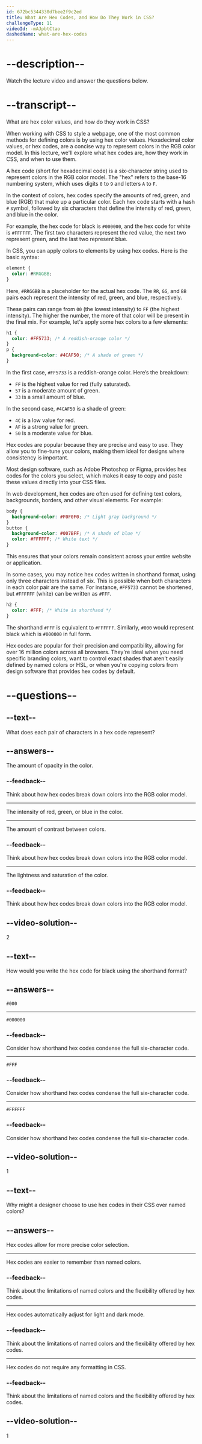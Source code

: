 ```yaml
---
id: 672bc5344330d7bee2f9c2ed
title: What Are Hex Codes, and How Do They Work in CSS?
challengeType: 11
videoId: -mAJpbtCtao
dashedName: what-are-hex-codes
---
```


# --description--

Watch the lecture video and answer the questions below.

# --transcript--

What are hex color values, and how do they work in CSS?

When working with CSS to style a webpage, one of the most common methods for defining colors is by using hex color values. Hexadecimal color values, or hex codes, are a concise way to represent colors in the RGB color model. In this lecture, we'll explore what hex codes are, how they work in CSS, and when to use them.

A hex code (short for hexadecimal code) is a six-character string used to represent colors in the RGB color model. The "hex" refers to the base-16 numbering system, which uses digits `0` to `9` and letters `A` to `F`. 

In the context of colors, hex codes specify the amounts of red, green, and blue (RGB) that make up a particular color. Each hex code starts with a hash `#` symbol, followed by six characters that define the intensity of red, green, and blue in the color. 

For example, the hex code for black is `#000000`, and the hex code for white is `#FFFFFF`. The first two characters represent the red value, the next two represent green, and the last two represent blue.

In CSS, you can apply colors to elements by using hex codes. Here is the basic syntax:

```css
element {
  color: #RRGGBB;
}
```

Here, `#RRGGBB` is a placeholder for the actual hex code. The `RR`, `GG`, and `BB` pairs each represent the intensity of red, green, and blue, respectively. 

These pairs can range from `00` (the lowest intensity) to `FF` (the highest intensity). The higher the number, the more of that color will be present in the final mix. For example, let's apply some hex colors to a few elements:

```css
h1 {
  color: #FF5733; /* A reddish-orange color */
}
p {
  background-color: #4CAF50; /* A shade of green */
}
```

In the first case, `#FF5733` is a reddish-orange color. Here’s the breakdown:

- `FF` is the highest value for red (fully saturated).
- `57` is a moderate amount of green.
- `33` is a small amount of blue.

In the second case, `#4CAF50` is a shade of green:

- `4C` is a low value for red.
- `AF` is a strong value for green.
- `50` is a moderate value for blue.

Hex codes are popular because they are precise and easy to use. They allow you to fine-tune your colors, making them ideal for designs where consistency is important. 

Most design software, such as Adobe Photoshop or Figma, provides hex codes for the colors you select, which makes it easy to copy and paste these values directly into your CSS files.

In web development, hex codes are often used for defining text colors, backgrounds, borders, and other visual elements. For example:

```css
body {
  background-color: #F0F0F0; /* Light gray background */
}
button {
  background-color: #007BFF; /* A shade of blue */
  color: #FFFFFF; /* White text */
}
```

This ensures that your colors remain consistent across your entire website or application.

In some cases, you may notice hex codes written in shorthand format, using only three characters instead of six. This is possible when both characters in each color pair are the same. For instance, `#FF5733` cannot be shortened, but `#FFFFFF` (white) can be written as `#FFF`.

```css
h2 {
  color: #FFF; /* White in shorthand */
}
```

The shorthand `#FFF` is equivalent to `#FFFFFF`. Similarly, `#000` would represent black which is `#000000` in full form.

Hex codes are popular for their precision and compatibility, allowing for over 16 million colors across all browsers. They're ideal when you need specific branding colors, want to control exact shades that aren't easily defined by named colors or HSL, or when you're copying colors from design software that provides hex codes by default.

# --questions--

## --text--

What does each pair of characters in a hex code represent?

## --answers--

The amount of opacity in the color.

### --feedback--

Think about how hex codes break down colors into the RGB color model.

---

The intensity of red, green, or blue in the color.

---

The amount of contrast between colors.

### --feedback--

Think about how hex codes break down colors into the RGB color model.

---

The lightness and saturation of the color.

### --feedback--

Think about how hex codes break down colors into the RGB color model.

## --video-solution--

2

## --text--

How would you write the hex code for black using the shorthand format?

## --answers--

`#000`

---

`#000000`

### --feedback--

Consider how shorthand hex codes condense the full six-character code.

---

`#FFF`

### --feedback--

Consider how shorthand hex codes condense the full six-character code.

---

`#FFFFFF`

### --feedback--

Consider how shorthand hex codes condense the full six-character code.

## --video-solution--

1

## --text--

Why might a designer choose to use hex codes in their CSS over named colors?

## --answers--

Hex codes allow for more precise color selection.

---

Hex codes are easier to remember than named colors.

### --feedback--

Think about the limitations of named colors and the flexibility offered by hex codes.

---

Hex codes automatically adjust for light and dark mode.

### --feedback--

Think about the limitations of named colors and the flexibility offered by hex codes.

---

Hex codes do not require any formatting in CSS.

### --feedback--

Think about the limitations of named colors and the flexibility offered by hex codes.

## --video-solution--

1
